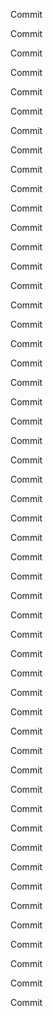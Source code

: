 Commit

Commit

Commit

Commit

Commit

Commit

Commit

Commit

Commit

Commit

Commit

Commit

Commit

Commit

Commit

Commit

Commit

Commit

Commit

Commit

Commit

Commit

Commit

Commit

Commit

Commit

Commit

Commit

Commit

Commit

Commit

Commit

Commit

Commit

Commit

Commit

Commit

Commit

Commit

Commit

Commit

Commit

Commit

Commit

Commit

Commit

Commit

Commit

Commit

Commit

Commit

Commit

